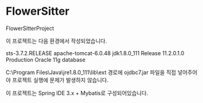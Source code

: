 # FlowerSitter
FlowerSitterProject

이 프로젝트는 다음 환경에서 작성되었습니다.

sts-3.7.2.RELEASE
apache-tomcat-6.0.48
jdk1.8.0_111
Release 11.2.0.1.0 Production Oracle 11g database


C:\Program Files\Java\jre1.8.0_111\lib\ext 경로에 ojdbc7.jar 파일을
직접 넣어주어야 프로젝트 실행에 문제가 발생하지 않습니다.

이 프로젝트는 Spring IDE 3.x + Mybatis로 구성되어있습니다.
